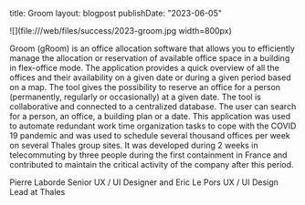 title: Groom
layout: blogpost
publishDate: "2023-06-05"

![](file:///web/files/success/2023-groom.jpg width=800px)

Groom (gRoom) is an office allocation software that allows you to efficiently manage the allocation or reservation of available office space in a building in flex-office mode.
The application provides a quick overview of all the offices and their availability on a given date or during a given period based on a map. The tool gives the possibility to reserve an office for a person (permanently, regularly or occasionally) at a given date. The tool is collaborative and connected to a centralized database. The user can search for a person, an office, a building plan or a date.
This application was used to automate redundant work time organization tasks to cope with the COVID 19 pandemic and was used to schedule several thousand offices per week on several Thales group sites. It was developed during 2 weeks in telecommuting by three people during the first containment in France and contributed to maintain the critical activity of the company after this period.

Pierre Laborde Senior UX / UI Designer and Eric Le Pors UX / UI Design Lead at Thales